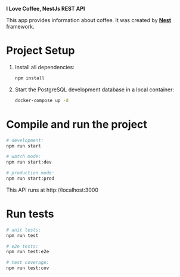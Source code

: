 **I Love Coffee, NestJs REST API**

This app provides information about coffee. It was created by [**Nest**](https://nestjs.com) framework.

# Project Setup

1. Install all dependencies:
   ```bash
   npm install
   ```
2. Start the PostgreSQL development database in a local container:
   ```bash
   docker-compose up -d
   ```

# Compile and run the project

```bash
# development:
npm run start

# watch mode:
npm run start:dev

# production mode:
npm run start:prod
```
This API runs at http://localhost:3000

# Run tests

```bash
# unit tests:
npm run test

# e2e tests:
npm run test:e2e

# test coverage:
npm run test:cov
```
